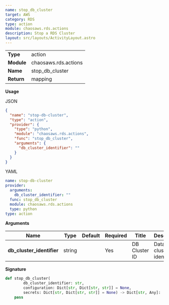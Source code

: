 ```yaml
---
name: stop_db_cluster
target: AWS
category: RDS
type: action
module: chaosaws.rds.actions
description: Stop a RDS Cluster
layout: src/layouts/ActivityLayout.astro
---
```


|            |                      |
| ---------- | -------------------- |
| **Type**   | action               |
| **Module** | chaosaws.rds.actions |
| **Name**   | stop_db_cluster      |
| **Return** | mapping              |

**Usage**

JSON

```json
{
  "name": "stop-db-cluster",
  "type": "action",
  "provider": {
    "type": "python",
    "module": "chaosaws.rds.actions",
    "func": "stop_db_cluster",
    "arguments": {
      "db_cluster_identifier": ""
    }
  }
}
```

YAML

```yaml
name: stop-db-cluster
provider:
  arguments:
    db_cluster_identifier: ""
  func: stop_db_cluster
  module: chaosaws.rds.actions
  type: python
type: action
```

**Arguments**

| Name                      | Type   | Default | Required | Title         | Description                 |
| ------------------------- | ------ | ------- | -------- | ------------- | --------------------------- |
| **db_cluster_identifier** | string |         | Yes      | DB Cluster ID | Database cluster identifier |

**Signature**

```python
def stop_db_cluster(
        db_cluster_identifier: str,
        configuration: Dict[str, Dict[str, str]] = None,
        secrets: Dict[str, Dict[str, str]] = None) -> Dict[str, Any]:
    pass

```
